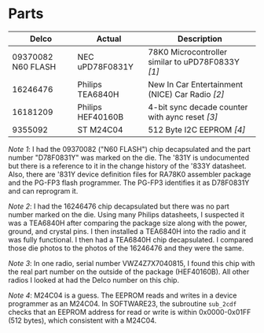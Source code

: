 # Parts

|Delco      | Actual          | Description                                       |
|----------|------------------|---------------------------------------------------|
|09370082 N60 FLASH | NEC uPD78F0831Y  | 78K0 Microcontroller similar to uPD78F0833Y *[1]*  |
|16246476  | Philips TEA6840H | New In Car Entertainment (NICE) Car Radio *[2]*     |
|16181209  | Philips HEF40160B| 4-bit sync decade counter with aync reset *[3]*     |
|9355092   | ST M24C04        | 512 Byte I2C EEPROM *[4]*                           |

*Note 1*:
I had the 09370082 ("N60 FLASH") chip decapsulated and the part number "D78F0831Y" was marked on the die.  The '831Y is undocumented but there is a reference to it in the change history of the '833Y datasheet.  Also, there are '831Y device definition files for RA78K0 assembler package and the PG-FP3 flash programmer.  The PG-FP3 identifies it as D78F0831Y and can reprogram it.

*Note 2*:
I had the 16246476 chip decapsulated but there was no part number marked on the die.  Using many Philips datasheets, I suspected it was a TEA6840H after comparing the package size along with the power, ground, and crystal pins. I then installed a TEA6840H into the radio and it was fully functional.  I then had a TEA6840H chip decapsulated.  I compared those die photos to the photos of the 16246476 and they were the same.

*Note 3*:
In one radio, serial number VWZ4Z7X7040815, I found this chip with the real part number on the outside of the package (HEF40160B).  All other radios I looked at had the Delco number on this chip.

*Note 4*:
M24C04 is a guess.  The EEPROM reads and writes in a device programmer as an M24C04.  In SOFTWARE23, the subroutine `sub_2cdf` checks that an EEPROM address for read or write is within 0x0000-0x01FF (512 bytes), which consistent with a M24C04.
